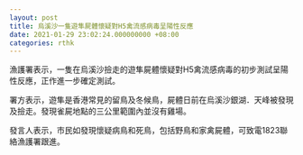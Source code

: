 ```yaml
---
layout: post
title: 烏溪沙一隻遊隼屍體懷疑對H5禽流感病毒呈陽性反應
date: 2021-01-29 23:02:24.000000000 +08:00
categories: rthk
---
```


漁護署表示，一隻在烏溪沙撿走的遊隼屍體懷疑對H5禽流感病毒的初步測試呈陽性反應，正作進一步確定測試。

署方表示，遊隼是香港常見的留鳥及冬候鳥，屍體日前在烏溪沙銀湖．天峰被發現及撿走。發現雀屍地點的三公里範圍內並沒有雞場。

發言人表示，市民如發現懷疑病鳥和死鳥，包括野鳥和家禽屍體，可致電1823聯絡漁護署跟進。
